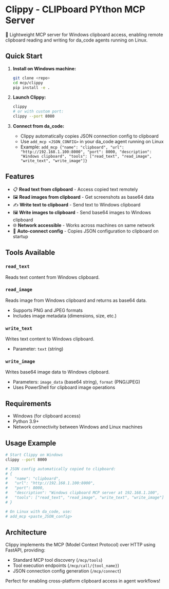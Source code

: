 # Clippy - CLIPboard PYthon MCP Server

📎 Lightweight MCP server for Windows clipboard access, enabling remote clipboard reading and writing for da_code agents running on Linux.

## Quick Start

1. **Install on Windows machine:**
   ```bash
   git clone <repo>
   cd mcp/clippy
   pip install -e .
   ```

2. **Launch Clippy:**
   ```bash
   clippy
   # or with custom port:
   clippy --port 8080
   ```

3. **Connect from da_code:**
   - Clippy automatically copies JSON connection config to clipboard
   - Use `add_mcp <JSON_CONFIG>` in your da_code agent running on Linux
   - Example: `add_mcp {"name": "clipboard", "url": "http://192.168.1.100:8000", "port": 8000, "description": "Windows clipboard", "tools": ["read_text", "read_image", "write_text", "write_image"]}`

## Features

- 📋 **Read text from clipboard** - Access copied text remotely
- 🖼️ **Read images from clipboard** - Get screenshots as base64 data
- ✍️ **Write text to clipboard** - Send text to Windows clipboard
- 🖼️ **Write images to clipboard** - Send base64 images to Windows clipboard
- 🌐 **Network accessible** - Works across machines on same network
- 📎 **Auto-connect config** - Copies JSON configuration to clipboard on startup

## Tools Available

### `read_text`
Reads text content from Windows clipboard.

### `read_image`
Reads image from Windows clipboard and returns as base64 data.
- Supports PNG and JPEG formats
- Includes image metadata (dimensions, size, etc.)

### `write_text`
Writes text content to Windows clipboard.
- Parameter: `text` (string)

### `write_image`
Writes base64 image data to Windows clipboard.
- Parameters: `image_data` (base64 string), `format` (PNG/JPEG)
- Uses PowerShell for clipboard image operations

## Requirements

- Windows (for clipboard access)
- Python 3.9+
- Network connectivity between Windows and Linux machines

## Usage Example

```bash
# Start Clippy on Windows
clippy --port 8000

# JSON config automatically copied to clipboard:
# {
#   "name": "clipboard",
#   "url": "http://192.168.1.100:8000",
#   "port": 8000,
#   "description": "Windows clipboard MCP server at 192.168.1.100",
#   "tools": ["read_text", "read_image", "write_text", "write_image"]
# }

# On Linux with da_code, use:
# add_mcp <paste_JSON_config>
```

## Architecture

Clippy implements the MCP (Model Context Protocol) over HTTP using FastAPI, providing:
- Standard MCP tool discovery (`/mcp/tools`)
- Tool execution endpoints (`/mcp/call/{tool_name}`)
- JSON connection config generation (`/mcp/connect`)

Perfect for enabling cross-platform clipboard access in agent workflows!